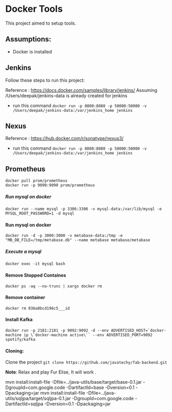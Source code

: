 # Docker Tools
This project aimed to setup tools.

Assumptions:
-----------------------------
 * Docker is installed

Jenkins
-----------------------------
Follow these steps to run this project:

Reference : https://docs.docker.com/samples/library/jenkins/
Assuming /Users/deepak/jenkins-data is already created for jenkins
 * run this command `docker run -p 8080:8080 -p 50000:50000 -v /Users/deepak/jenkins-data:/var/jenkins_home jenkins`

Nexus
-----------------------------

Reference : https://hub.docker.com/r/sonatype/nexus3/
 * run this command `docker run -p 8080:8080 -p 50000:50000 -v /Users/deepak/jenkins-data:/var/jenkins_home jenkins`

Prometheus
------------------
```
docker pull prom/prometheus
docker run -p 9090:9090 prom/prometheus
```
##### Run mysql on docker
```
docker run --name mysql -p 3306:3306 -v mysql-data:/var/lib/mysql -e MYSQL_ROOT_PASSWORD=1 -d mysql
```
#### Run mysql on docker
```
docker run -d -p 3000:3000 -v metabase-data:/tmp -e "MB_DB_FILE=/tmp/metabase.db" --name metabase metabase/metabase
```
##### Execute a mysql
```
docker exec -it mysql bash
```

#### Remove Stopped Containes
```
docker ps -aq --no-trunc | xargs docker rm
```

#### Remove container
```
docker rm 036a0bcd196c5___id
```

#### Install Kafka
```
docker run -p 2181:2181 -p 9092:9092 -d --env ADVERTISED_HOST=`docker-machine ip \`docker-machine active\`` --env ADVERTISED_PORT=9092 spotify/kafka
```

#### Cloning:
Clone the project `git clone https://github.com/javatechy/fab-backend.git`

**Note**: Relax and play Fur Elise, It will work  .




mvn install:install-file -Dfile=../java-utils/base/target/base-0.1.jar -DgroupId=com.google.code -DartifactId=base -Dversion=0.1 -Dpackaging=jar
mvn install:install-file -Dfile=../java-utils/sqljpa/target/sqljpa-0.1.jar -DgroupId=com.google.code -DartifactId=sqljpa -Dversion=0.1 -Dpackaging=jar




